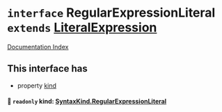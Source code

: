 # `interface` RegularExpressionLiteral `extends` [LiteralExpression](../interface.LiteralExpression/README.md)

[Documentation Index](../README.md)

## This interface has

- property [kind](#-readonly-kind-syntaxkindregularexpressionliteral)


#### 📄 `readonly` kind: [SyntaxKind.RegularExpressionLiteral](../enum.SyntaxKind/README.md#regularexpressionliteral--14)



